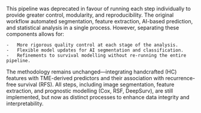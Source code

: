 This pipeline was deprecated in favour of running each step individually to provide greater control, modularity, and reproducibility. The original workflow automated segmentation, feature extraction, AI-based prediction, and statistical analysis in a single process. However, separating these components allows for:

	-	More rigorous quality control at each stage of the analysis.
	-	Flexible model updates for AI segmentation and classification.
	-	Refinements to survival modelling without re-running the entire pipeline.

The methodology remains unchanged—integrating handcrafted (HC) features with TME-derived predictors and their association with recurrence-free survival (RFS). All steps, including image segmentation, feature extraction, and prognostic modelling (Cox, RSF, DeepSurv), are still implemented, but now as distinct processes to enhance data integrity and interpretability.
